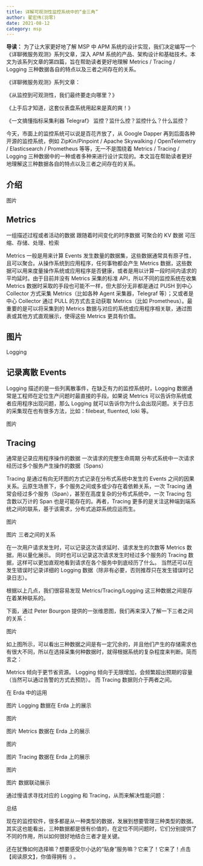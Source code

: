 ```yaml
---
title: 详解可观测性监控系统中的“金三角”
author: 翟宏伟(羽零)
date: 2021-08-12
category: msp
---
```


**导读：** 为了让大家更好地了解 MSP 中 APM 系统的设计实现，我们决定编写一个《详聊微服务观测》系列文章，深入 APM 系统的产品、架构设计和基础技术。本文为该系列文章的第四篇，旨在帮助读者更好地理解 Metrics / Tracing / Logging 三种数据各自的特点以及三者之间存在的关系。

<!-- more -->

《详聊微服务观测》系列文章：

《从监控到可观测性，我们最终要走向哪里？》

《上手后才知道，这套仪表盘系统用起来是真的爽！》

《一文搞懂指标采集利器 Telegraf》
监控？监什么控？监控什么？什么监控？



今天，市面上的监控系统可以说是百花齐放了，从 Google Dapper 再到后面各种开源的监控系统，例如 ZipKin/Pinpoint / Apache Skywalking / OpenTelemetry / Elasticsearch / Prometheus 等等，无一不是围绕着 Metrics / Tracing / Logging 三种数据中的一种或者多种来进行设计实现的。本文旨在帮助读者更好地理解这三种数据各自的特点以及三者之间存在的关系。



## 介绍

图片
## Metrics


一组描述过程或者活动的数据
跟随着时间变化的时序数据
可聚合的 KV 数据
可压缩、存储、处理、检索


Metrics 一般是用来计算 Events 发生数量的数据集，这些数据通常具有原子性，且可以聚合。从操作系统到应用程序，任何事物都会产生 Metrics 数据，这些数据可以用来度量操作系统或应用程序是否健康，或者是用以计算一段时间内请求的平均延时。由于目前并没有 Metrics 采集的标准 API，所以不同的监控系统在收集 Metrics 数据时采取的手段也可能不一样，但大部分无非都是通过 PUSH 到中心 Collector 方式采集 Metrics（比如各种 Agent 采集器，Telegraf 等）；又或者是中心 Collector 通过 PULL 的方式去主动获取 Metrics（比如 Prometheus）。最重要的是可以将采集到的 Metrics 数据与对应的系统或应用程序相关联，通过图表或其他方式直观展示，使得这些 Metrics 更具有价值。



## 图片
Logging


## 记录离散 Events


Logging 描述的是一些列离散事件，在缺乏有力的监控系统时，Logging 数据通常是工程师在定位生产问题时最直接的手段。如果说 Metrics 可以告诉你系统或者应用程序出现问题，那么 Logging 就可以告诉你为什么会出现问题。关于日志的采集现在也有很多方法，比如：filebeat, fluented, loki 等。



图片
## Tracing


通常是记录应用程序操作的数据
一次请求的完整生命周期
分布式系统中一次请求经历过多个服务产生操作的数据（Spans）


Tracing 是通过有向无环图的方式记录在分布式系统中发生的 Events 之间的因果关系。云原生场景下，多个服务之间或多或少存在着依赖关系，一次 Tracing 通常会经过多个服务（Span），甚至在高度复杂的分布式系统中，一次 Tracing 包含数以万计的 Span 也是可能存在的。再者，Tracing 更多的是关注这种端到端系统之间的联系，基于该需求，分布式追踪系统应运而生。



图片


图片
三者之间的关系

在一次用户请求发生时，可以记录这次请求延时、请求发生的次数等 Metrics 数据，用以量化展示。
同时也可以记录这次请求发生时经过多个服务的 Tracing 数据，这样可以更加直观地看到请求在各个服务中到底经历了什么。
当然还可以在发生错误时记录详细的 Logging 数据（除非有必要，否则推荐只在发生错误时记录日志）。


根据以上几点，我们很容易发现 Metrics/Tracing/Logging 这三种数据之间是存在着某种联系的。


下面，通过 Peter Bourgon 提供的一张维恩图，我们再来深入了解一下三者之间的关系：

图片


如上图所示，可以看出三种数据之间是有一定冗余的，并且他们产生的存储需求也有很大不同，所以在选择采集何种数据时，就得根据系统的复杂程度来判断。简而言之：


Metrics 倾向于更节省资源。
Logging 倾向于无限增加，会频繁超出预期的容量（当然可以通过告警的方式去预防）。
而 Tracing 数据则介于两者之间。


在 Erda 中的运用


图片
Logging 数据在 Erda 上的展示


图片



图片
Metrics 数据在 Erda 上的展示


图片



图片
Tracing 数据在 Erda 上的展示


图片



图片
数据联动展示

通过慢请求寻找对应的 Logging 和 Tracing，从而来解决性能问题：





总结


现在的监控软件，很多都是从一种类型的数据，发展到想要管理三种类型的数据。其实这也能看出，三种数据都是很有价值的，在定位不同问题时，它们分别提供了不同的作用，所以如何很好地结合三者才是关键。

还在犹豫如何选择嘛？想要感受尔小达的“贴身”服务嘛？它来了！它来了！点击【阅读原文】，你值得拥有 :) 。
